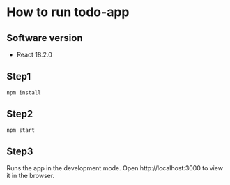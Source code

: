 # How to run todo-app
## Software version
* React 18.2.0

## Step1
```
npm install
```
## Step2
```
npm start
```
## Step3
Runs the app in the development mode.
Open http://localhost:3000 to view it in the browser.